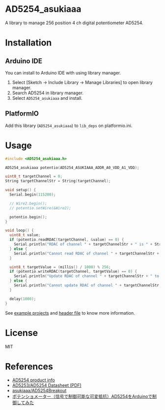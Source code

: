 # AD5254_asukiaaa

A library to manage 256 position 4 ch digital potentiometer AD5254.

# Installation

## Arduino IDE

You can install to Arduino IDE with using library manager.

1. Select [Sketch -> Include Library -> Manage Libraries] to open library manager.
2. Search AD5254 in library manager.
3. Select `AD5254_asukiaaa` and install.

## PlatformIO

Add this library (`AD5254_asukiaaa`) to `lib_deps` on platformio.ini.

# Usage

```c
#include <AD5254_asukiaaa.h>

AD5254_asukiaaa potentio(AD5254_ASUKIAAA_ADDR_A0_VDD_A1_VDD);

uint8_t targetChannel = 0;
String targetChannelStr = String(targetChannel);

void setup() {
  Serial.begin(115200);

  // Wire2.begin();
  // potentio.setWire(&Wire2);

  potentio.begin();
}

void loop() {
  uint8_t value;
  if (potentio.readRDAC(targetChannel, &value) == 0) {
    Serial.println("RDAC of channel " + targetChannelStr + " is " + String(value));
  } else {
    Serial.println("Cannot read RDAC of channel " + targetChannelStr + ".");
  }

  uint8_t targetValue = (millis() / 1000) % 256;
  if (potentio.writeRDAC(targetChannel, targetValue) == 0) {
    Serial.println("Update RDAC of channel " + targetChannelStr + " to " + String(targetValue));
  } else {
    Serial.println("Cannot update RDAC of channel " + targetChannelStr + ".");
  }

  delay(1000);
}
```

See [example projects](./examples) and [header file](./src/AD5254_asukiaaa.h) to know more information.

# License

MIT

# References

- [AD5254 product info](https://www.analog.com/en/products/ad5254.html)
- [AD5253/AD5254 Datasheet (PDF)](https://www.analog.com/media/en/technical-documentation/data-sheets/AD5253_5254.pdf)
- [asukiaaa/AD5254Breakout](https://github.com/asukiaaa/AD5254Breakout)
- [ポテンショメーター（信号で制御可能な可変抵抗）AD5254をArduinoで制御してみた](http://asukiaaa.blogspot.com/2020/01/ad5254arduino.html)

